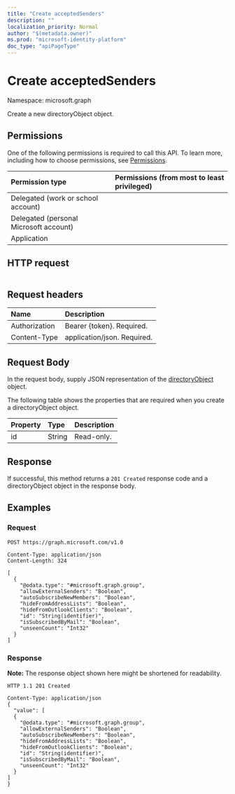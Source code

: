 ```yaml
---
title: "Create acceptedSenders"
description: ""
localization_priority: Normal
author: "$(metadata.owner)"
ms.prod: "microsoft-identity-platform"
doc_type: "apiPageType"
---
```


# Create acceptedSenders

Namespace: microsoft.graph

Create a new directoryObject object.

## Permissions

One of the following permissions is required to call this API. To learn more, including how to choose permissions, see [Permissions](/graph/permissions-reference).

| Permission type                        | Permissions (from most to least privileged) |
| :------------------------------------- | :------------------------------------------ |
| Delegated (work or school account)     |                                             |
| Delegated (personal Microsoft account) |                                             |
| Application                            |                                             |

## HTTP request

<!-- {
  "blockType": "ignored"
}
-->

```http

```

## Request headers

| Name          | Description                 |
| :------------ | :-------------------------- |
| Authorization | Bearer {token}. Required.   |
| Content-Type  | application/json. Required. |

## Request Body

In the request body, supply JSON representation of the [directoryObject](../resources/-directoryobject.md) object.

<!-- Actions and Functions -->

<!-- CRUD Methods -->

The following table shows the properties that are required when you create a directoryObject object.

| Property | Type   | Description |
| :------- | :----- | :---------- |
| id       | String | Read-only.  |

## Response

If successful, this method returns a `201 Created` response code and a directoryObject object in the response body.

## Examples

### Request

<!-- {
  "blockType": "request",
  "name": "create_acceptedsenders"
}
-->

```http
POST https://graph.microsoft.com/v1.0

Content-Type: application/json
Content-Length: 324

[
  {
    "@odata.type": "#microsoft.graph.group",
    "allowExternalSenders": "Boolean",
    "autoSubscribeNewMembers": "Boolean",
    "hideFromAddressLists": "Boolean",
    "hideFromOutlookClients": "Boolean",
    "id": "String(identifier)",
    "isSubscribedByMail": "Boolean",
    "unseenCount": "Int32"
  }
]

```

### Response

**Note:** The response object shown here might be shortened for readability.

<!-- {
  "blockType": "response",
  "truncated": true,
  "@odata.type": "$(this.ReturnTypeFullName)"
}
-->

```http
HTTP 1.1 201 Created

Content-Type: application/json
{
  "value": [
  {
    "@odata.type": "#microsoft.graph.group",
    "allowExternalSenders": "Boolean",
    "autoSubscribeNewMembers": "Boolean",
    "hideFromAddressLists": "Boolean",
    "hideFromOutlookClients": "Boolean",
    "id": "String(identifier)",
    "isSubscribedByMail": "Boolean",
    "unseenCount": "Int32"
  }
]
}

```
